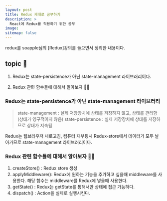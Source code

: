 ```yaml
---
layout: post
title: Redux 제대로 공부하기
description: >
  React에 Redux를 적용하기 위한 공부 
image:
sitemap: false
---
```



redux를 soapple님의 [Redux]강의를 들으면서 정리한 내용이다.

## topic 🚀

1. Redux는 state-persistence가 아닌 state-management 라이브러리이다.

2. Redux 관련 함수들에 대해서 알아보자 👩‍🎤

### Redux는 state-persistence가 아닌 state-management 라이브러리

> state-management : 실제 저장장치에 상태를 저장하지 않고, 상태를 관리함(상태가 영구적이지 않음)
> state-persistence : 실제 저장장치에 상태를 저장하므로 상태가 지속됨 

Redux는 웹브라우저 새로고침, 컴퓨터 재부팅시 Redux-store에서 데이터가 모두 날아가므로 state-management 라이브러리이다.

### Redux 관련 함수들에 대해서 알아보자 👩‍🎤

1. createStore() : Redux store 생성
2. applyMiddleware(): Redux에 원하는 기능을 추가하고 싶을때 middleware를 사용한다. 해당 함수는 middleware를 Redux에 넣을때 사용한다.
3. getState() : Redux는 getState를 통해서만 상태에 접근 가능하다.
4. dispatch() : Action을 실제로 실행시킨다.


